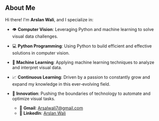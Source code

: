 ## About Me

Hi there! I'm **Arslan Wali**, and I specialize in:

- 👁️ **Computer Vision**: Leveraging Python and machine learning to solve visual data challenges.
- 💻 **Python Programming**: Using Python to build efficient and effective solutions in computer vision.
- 🧠 **Machine Learning**: Applying machine learning techniques to analyze and interpret visual data.
- 📈 **Continuous Learning**: Driven by a passion to constantly grow and expand my knowledge in this ever-evolving field.
- 🚀 **Innovation**: Pushing the boundaries of technology to automate and optimize visual tasks.

  - 📧 **Gmail**: Arsalwali7@gmail.com  
  - 🔗 **LinkedIn**: [Arslan Wali](https://www.linkedin.com/in/arslan-wali/)
